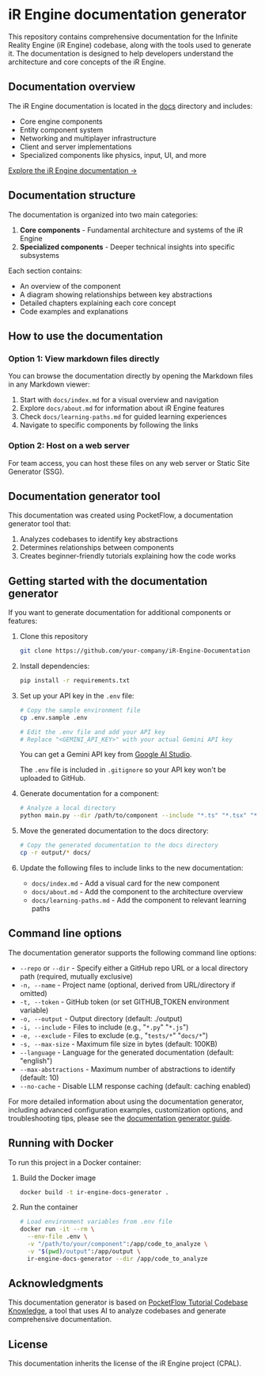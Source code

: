 # iR Engine documentation generator

This repository contains comprehensive documentation for the Infinite Reality Engine (iR Engine) codebase, along with the tools used to generate it. The documentation is designed to help developers understand the architecture and core concepts of the iR Engine.

## Documentation overview

The iR Engine documentation is located in the [docs](./docs/) directory and includes:

- Core engine components
- Entity component system
- Networking and multiplayer infrastructure
- Client and server implementations
- Specialized components like physics, input, UI, and more

[Explore the iR Engine documentation →](./docs/index.md)

## Documentation structure

The documentation is organized into two main categories:

1. **Core components** - Fundamental architecture and systems of the iR Engine
2. **Specialized components** - Deeper technical insights into specific subsystems

Each section contains:
- An overview of the component
- A diagram showing relationships between key abstractions
- Detailed chapters explaining each core concept
- Code examples and explanations

## How to use the documentation

### Option 1: View markdown files directly

You can browse the documentation directly by opening the Markdown files in any Markdown viewer:

1. Start with `docs/index.md` for a visual overview and navigation
2. Explore `docs/about.md` for information about iR Engine features
3. Check `docs/learning-paths.md` for guided learning experiences
4. Navigate to specific components by following the links

### Option 2: Host on a web server

For team access, you can host these files on any web server or Static Site Generator (SSG).

## Documentation generator tool

This documentation was created using PocketFlow, a documentation generator tool that:

1. Analyzes codebases to identify key abstractions
2. Determines relationships between components
3. Creates beginner-friendly tutorials explaining how the code works

## Getting started with the documentation generator

If you want to generate documentation for additional components or features:

1. Clone this repository
   ```bash
   git clone https://github.com/your-company/iR-Engine-Documentation
   ```

2. Install dependencies:
   ```bash
   pip install -r requirements.txt
   ```

3. Set up your API key in the `.env` file:
   ```bash
   # Copy the sample environment file
   cp .env.sample .env

   # Edit the .env file and add your API key
   # Replace "<GEMINI_API_KEY>" with your actual Gemini API key
   ```

   You can get a Gemini API key from [Google AI Studio](https://aistudio.google.com/app/apikey).

   The `.env` file is included in `.gitignore` so your API key won't be uploaded to GitHub.

4. Generate documentation for a component:
   ```bash
   # Analyze a local directory
   python main.py --dir /path/to/component --include "*.ts" "*.tsx" "*.js" "*.jsx" "*.go" --exclude "node_modules/*" "tests/*" "dist/*" --name "iR Engine - Component Name" --output output --max-abstractions 8
   ```

5. Move the generated documentation to the docs directory:
   ```bash
   # Copy the generated documentation to the docs directory
   cp -r output/* docs/
   ```

6. Update the following files to include links to the new documentation:
   - `docs/index.md` - Add a visual card for the new component
   - `docs/about.md` - Add the component to the architecture overview
   - `docs/learning-paths.md` - Add the component to relevant learning paths

## Command line options

The documentation generator supports the following command line options:

- `--repo` or `--dir` - Specify either a GitHub repo URL or a local directory path (required, mutually exclusive)
- `-n, --name` - Project name (optional, derived from URL/directory if omitted)
- `-t, --token` - GitHub token (or set GITHUB_TOKEN environment variable)
- `-o, --output` - Output directory (default: ./output)
- `-i, --include` - Files to include (e.g., "`*.py`" "`*.js`")
- `-e, --exclude` - Files to exclude (e.g., "`tests/*`" "`docs/*`")
- `-s, --max-size` - Maximum file size in bytes (default: 100KB)
- `--language` - Language for the generated documentation (default: "english")
- `--max-abstractions` - Maximum number of abstractions to identify (default: 10)
- `--no-cache` - Disable LLM response caching (default: caching enabled)

For more detailed information about using the documentation generator, including advanced configuration examples, customization options, and troubleshooting tips, please see the [documentation generator guide](./documentation-generator-guide.md).

## Running with Docker

To run this project in a Docker container:

1. Build the Docker image
   ```bash
   docker build -t ir-engine-docs-generator .
   ```

2. Run the container
   ```bash
   # Load environment variables from .env file
   docker run -it --rm \
     --env-file .env \
     -v "/path/to/your/component":/app/code_to_analyze \
     -v "$(pwd)/output":/app/output \
     ir-engine-docs-generator --dir /app/code_to_analyze
   ```

## Acknowledgments

This documentation generator is based on [PocketFlow Tutorial Codebase Knowledge](https://github.com/The-Pocket/PocketFlow-Tutorial-Codebase-Knowledge), a tool that uses AI to analyze codebases and generate comprehensive documentation.

## License

This documentation inherits the license of the iR Engine project (CPAL).
